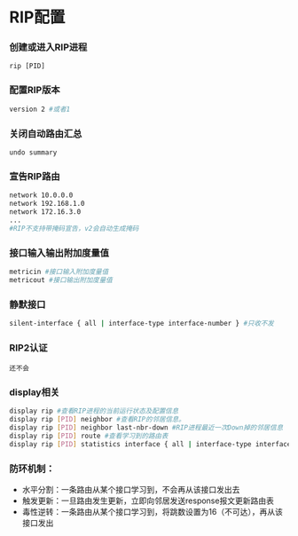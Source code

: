 # RIP配置

### 创建或进入RIP进程
```
rip [PID]
```
### 配置RIP版本
```sh
version 2 #或者1
```
### 关闭自动路由汇总
```
undo summary
```
### 宣告RIP路由
```sh
network 10.0.0.0
network 192.168.1.0
network 172.16.3.0
...
#RIP不支持带掩码宣告，v2会自动生成掩码
```

### 接口输入输出附加度量值
```sh
metricin #接口输入附加度量值
metricout #接口输出附加度量值
```

### 静默接口
```sh
silent-interface { all | interface-type interface-number } #只收不发
```

### RIP2认证
```
还不会
```

### display相关
```sh
display rip #查看RIP进程的当前运行状态及配置信息
display rip [PID] neighbor #查看RIP的邻居信息。
display rip [PID] neighbor last-nbr-down #RIP进程最近一次Down掉的邻居信息
display rip [PID] route #查看学习到的路由表
display rip [PID] statistics interface { all | interface-type interface-number [ verbose | neighbor neighbor-ip-address ] } #查看RIP接口上的统计信息，包括从接口上收到和发送的报文数量。
```

### 防环机制：
- 水平分割：一条路由从某个接口学习到，不会再从该接口发出去
- 触发更新：一旦路由发生更新，立即向邻居发送response报文更新路由表
- 毒性逆转：一条路由从某个接口学习到，将跳数设置为16（不可达），再从该接口发出